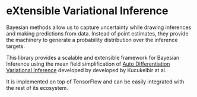 # eXtensible Variational Inference

Bayesian methods allow us to capture uncertainty while drawing inferences and making predictions from
data. Instead of point estimates, they provide the machinery to generate a probability distribution
over the inference targets.

This library provides a scalable and extensible framework for Bayesian Inference using the mean field 
simplification of [Auto Differentiation Variational Inference](https://jmlr.org/papers/v18/16-107.html) 
developed by developed by Kucukelbir at al. 

It is implemented on top of TensorFlow and can be easily integrated with the rest of its ecosystem. 
